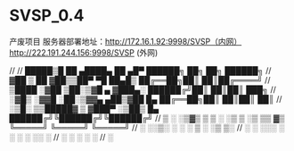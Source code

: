 # SVSP_0.4
产废项目
服务器部署地址：http://172.16.1.92:9998/SVSP（内网）http://222.191.244.156:9998/SVSP (外网)



//
//   █████▒█    ██  ▄████▄   ██ ▄█▀       ██████╗ ██╗   ██╗ ██████╗
// ▓██   ▒ ██  ▓██▒▒██▀ ▀█   ██▄█▒        ██╔══██╗██║   ██║██╔════╝
// ▒████ ░▓██  ▒██░▒▓█    ▄ ▓███▄░        ██████╔╝██║   ██║██║  ███╗
// ░▓█▒  ░▓▓█  ░██░▒▓▓▄ ▄██▒▓██ █▄        ██╔══██╗██║   ██║██║   ██║
// ░▒█░   ▒▒█████▓ ▒ ▓███▀ ░▒██▒ █▄       ██████╔╝╚██████╔╝╚██████╔╝
//  ▒ ░   ░▒▓▒ ▒ ▒ ░ ░▒ ▒  ░▒ ▒▒ ▓▒       ╚═════╝  ╚═════╝  ╚═════╝
//  ░     ░░▒░ ░ ░   ░  ▒   ░ ░▒ ▒░
//  ░ ░    ░░░ ░ ░ ░        ░ ░░ ░
//           ░     ░ ░      ░  ░
//                 ░
